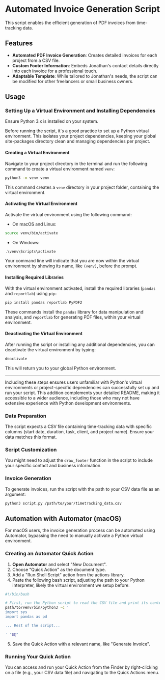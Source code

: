 # Automated Invoice Generation Script

This script enables the efficient generation of PDF invoices from time-tracking data.

## Features

- **Automated PDF Invoice Generation**: Creates detailed invoices for each project from a CSV file.
- **Custom Footer Information**: Embeds Jonathan's contact details directly into each invoice for a professional touch.
- **Adaptable Template**: While tailored to Jonathan's needs, the script can be modified for other freelancers or small business owners.

## Usage

### Setting Up a Virtual Environment and Installing Dependencies

Ensure Python 3.x is installed on your system. 

Before running the script, it's a good practice to set up a Python virtual environment. This isolates your project dependencies, keeping your global site-packages directory clean and managing dependencies per project.

#### Creating a Virtual Environment

Navigate to your project directory in the terminal and run the following command to create a virtual environment named `venv`:

```sh
python3 -m venv venv
```

This command creates a `venv` directory in your project folder, containing the virtual environment.

#### Activating the Virtual Environment

Activate the virtual environment using the following command:

- On macOS and Linux:

```sh
source venv/bin/activate
```

- On Windows:

```cmd
.\venv\Scripts\activate
```

Your command line will indicate that you are now within the virtual environment by showing its name, like `(venv)`, before the prompt.

#### Installing Required Libraries

With the virtual environment activated, install the required libraries (`pandas` and `reportlab`) using `pip`:

```sh
pip install pandas reportlab PyPDF2
```

These commands install the `pandas` library for data manipulation and analysis, and `reportlab` for generating PDF files, within your virtual environment.

#### Deactivating the Virtual Environment

After running the script or installing any additional dependencies, you can deactivate the virtual environment by typing:

```sh
deactivate
```

This will return you to your global Python environment.

---

Including these steps ensures users unfamiliar with Python's virtual environments or project-specific dependencies can successfully set up and run your script. This addition complements your detailed README, making it accessible to a wider audience, including those who may not have extensive experience with Python development environments.

### Data Preparation

The script expects a CSV file containing time-tracking data with specific columns (start date, duration, task, client, and project name). Ensure your data matches this format.

### Script Customization

You might need to adjust the `draw_footer` function in the script to include your specific contact and business information.

### Invoice Generation

To generate invoices, run the script with the path to your CSV data file as an argument:

```sh
python3 script.py /path/to/your/timetracking_data.csv
```

## Automation with Automator (macOS)

For macOS users, the invoice generation process can be automated using Automator, bypassing the need to manually activate a Python virtual environment.

### Creating an Automator Quick Action

1. **Open Automator** and select "New Document".
2. Choose "Quick Action" as the document type.
3. Add a "Run Shell Script" action from the actions library.
4. Paste the following bash script, adjusting the path to your Python interpreter, likely the virtual environment we setup before:

```bash
#!/bin/bash

# First, run the Python script to read the CSV file and print its content
path/to/venv/bin/python3 -c '
import sys
import pandas as pd

... Rest of the script...

' "$@"
```

5. Save the Quick Action with a relevant name, like "Generate Invoice".

### Running Your Quick Action

You can access and run your Quick Action from the Finder by right-clicking on a file (e.g., your CSV data file) and navigating to the Quick Actions menu.
